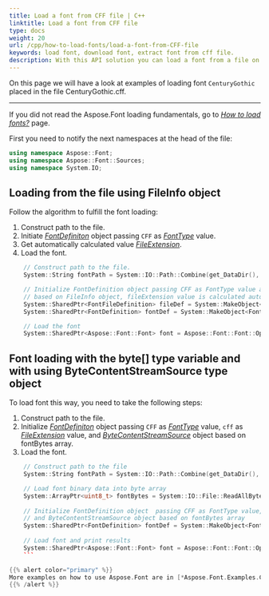 ```yaml
---
title: Load a font from CFF file | C++
linktitle: Load a font from CFF file
type: docs
weight: 20
url: /cpp/how-to-load-fonts/load-a-font-from-CFF-file
keywords: load font, download font, extract font from cff file.
description: With this API solution you can load a font from a file on your hard drive even if this file is not a font inself. Let’s look at how to make it from a CFF file.
---
```


On this page we will have a look at examples of loading font `CenturyGothic` placed in the file CenturyGothic.cff.
____
If you did not read the Aspose.Font loading fundamentals, go to 
 [*How to load fonts?*](https://docs.aspose.com//font/cpp/how-to-load-fonts) page.

First you need to notify the next namespaces at the head of the file:

```C++
using namespace Aspose::Font;
using namespace Aspose::Font::Sources;
using namespace System.IO;
```

## Loading from the file using FileInfo object ##

Follow the algorithm to fulfill the font loading:
1. Construct path to the file.
2. Initiate [*FontDefiniton*](https://reference.aspose.com/font/cpp/class/aspose.font.sources.font_definition) object passing `CFF` as [*FontType*](https://reference.aspose.com/font/cpp/namespace/aspose.font#af7d5912b11b4a035acb454f48888122f) value.
3. Get automatically calculated value [*FileExtension*](https://reference.aspose.com/font/cpp/class/aspose.font.sources.font_file_definition#a8e3342459894f1271bc5bbc8f8d1021a).
4. Load the font.

```C++
    // Construct path to the file.
    System::String fontPath = System::IO::Path::Combine(get_DataDir(), u"CenturyGothic.cff");

    // Initialize FontDefinition object passing CFF as FontType value and using FontFileDefinition
    // based on FileInfo object, fileExtension value is calculated automatically from FileInfo fields.
    System::SharedPtr<FontFileDefinition> fileDef = System::MakeObject<FontFileDefinition>(System::MakeObject<System::IO::FileInfo>(fontPath));
    System::SharedPtr<FontDefinition> fontDef = System::MakeObject<FontDefinition>(Aspose::Font::FontType::CFF, fileDef);

    // Load the font 
    System::SharedPtr<Aspose::Font::Font> font = Aspose::Font::Font::Open(fontDef);
```

## Font loading with the byte[] type variable and with using ByteContentStreamSource type object ##

To load font this way, you need to take the following steps:
1. Construct path to the file.
2. Initialize [*FontDefiniton*](https://reference.aspose.com/font/cpp/class/aspose.font.sources.font_definition) object  passing `CFF` as [*FontType*](https://reference.aspose.com/font/cpp/namespace/aspose.font#af7d5912b11b4a035acb454f48888122f) value, `cff` as [*FileExtension*](https://reference.aspose.com/font/cpp/class/aspose.font.sources.font_file_definition#a8e3342459894f1271bc5bbc8f8d1021a) value, and  [*ByteContentStreamSource*](https://reference.aspose.com/font/cpp/class/aspose.font.sources.byte_content_stream_source) object based on fontBytes array.
3. Load the font.

```C++
    // Construct path to the file
    System::String fontPath = System::IO::Path::Combine(get_DataDir(), u"CenturyGothic.cff");

    // Load font binary data into byte array
    System::ArrayPtr<uint8_t> fontBytes = System::IO::File::ReadAllBytes(fontPath);
    
    // Initialize FontDefinition object  passing CFF as FontType value, "cff" as fileExtension value, 
    // and ByteContentStreamSource object based on fontBytes array
    System::SharedPtr<FontDefinition> fontDef = System::MakeObject<FontDefinition>(Aspose::Font::FontType::CFF, u"ttf", System::MakeObject<ByteContentStreamSource>(fontBytes));
    
    // Load font and print results
    System::SharedPtr<Aspose::Font::Font> font = Aspose::Font::Font::Open(fontDef);
    ```

{{% alert color="primary" %}}
More examples on how to use Aspose.Font are in [*Aspose.Font.Examples.CPP.sln solution*](https://github.com/aspose-font/Aspose.Font-Documentation/tree/master/cpp-examples), in the [*cpp-examples*](https://github.com/aspose-font/Aspose.Font-Documentation/tree/master/cpp-examples) of the [*Aspose.Font Documentation*](https://github.com/aspose-font/Aspose.Font-Documentation).
{{% /alert %}}